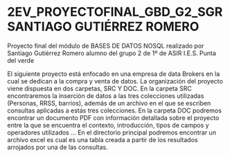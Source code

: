 # 2EV_PROYECTOFINAL_GBD_G2_SGR SANTIAGO GUTIÉRREZ ROMERO
Proyecto final del módulo de BASES DE DATOS NOSQL realizado por Santiago Gutiérrez Romero alumno del grupo 2 de 1º de ASIR I.E.S. Punta del verde

El siguiente proyecto está enfocado en una empresa de data Brokers en la cual se dedican a la compra y venta de datos.
La organización del proyecto viene dispuesta en dos carpetas, SRC Y DOC. En la carpeta SRC encontraremos la inserción de datos a las tres colecciones utilizadas (Personas, RRSS, barrios), además de un archivo en el que se escriben consultas aplicadas a estás tres colecciones.
En la carpeta DOC podremos encontrar un documento PDF con información detallada sobre el proyecto entre la que se encuentra el contexto, introducción, tipos de campos y operadores utilizados ...
En el directorio principal podremos encontrar un archivo excel es cual es una tabla creada a partir de los resultados arrojados por una de las consultas.
